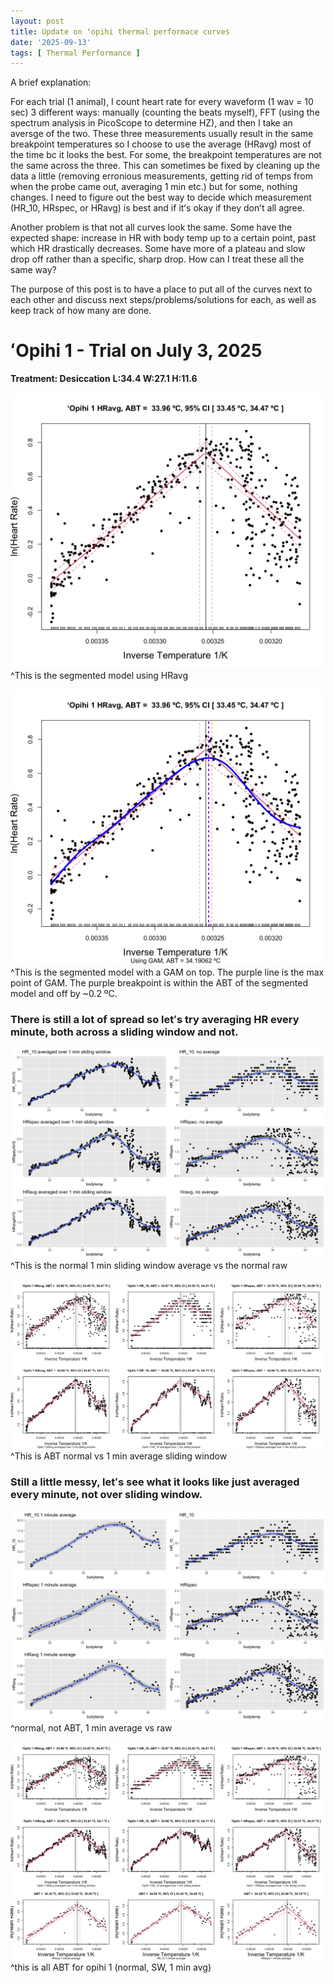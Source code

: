 ```yaml
---
layout: post
title: Update on ʻopihi thermal performace curves
date: '2025-09-13'
tags: [ Thermal Performance ]
---
```


A brief explanation:

For each trial (1 animal), I count heart rate for every waveform (1 wav = 10 sec) 3 different ways: manually (counting the beats myself), FFT (using the spectrum analysis in PicoScope to determine HZ), and then I take an aversge of the two. These three measurements usually result in the same breakpoint temperatures so I choose to use the average (HRavg) most of the time bc it looks the best. For some, the breakpoint temperatures are not the same across the three. This can sometimes be fixed by cleaning up the data a little (removing erronious measurements, getting rid of temps from when the probe came out, averaging 1 min etc.) but for some, nothing changes. I need to figure out the best way to decide which measurement (HR_10, HRspec, or HRavg) is best and if itʻs okay if they donʻt all agree.

Another problem is that not all curves look the same. Some have the expected shape: increase in HR with body temp up to a certain point, past which HR drastically decreases. Some have more of a plateau and slow drop off rather than a specific, sharp drop. How can I treat these all the same way?

The purpose of this post is to have a place to put all of the curves next to each other and discuss next steps/problems/solutions for each, as well as keep track of how many are done.

# ʻOpihi 1 - Trial on July 3, 2025
**Treatment: Desiccation**
**L:34.4 W:27.1 H:11.6**

![ʻOpihi 1](https://github.com/SophiSamus1/Samus_Lab_Notebook/blob/master/images/opihi1HRavg.png?raw=true)
^This is the segmented model using HRavg

![ʻOpihi 1 GAM](https://github.com/SophiSamus1/Samus_Lab_Notebook/blob/master/images/opihi1HRavg-GAM.png?raw=true)
^This is the segmented model with a GAM on top. The purple line is the max point of GAM. The purple breakpoint is within the ABT of the segmented model and off by ~0.2 ºC.

### There is still a lot of spread so letʻs try averaging HR every minute, both across a sliding window and not.

![ʻOpihi 1 min sliding window](https://github.com/SophiSamus1/Samus_Lab_Notebook/blob/master/images/opihi1slidingwindowvsraw.png?raw=true)
^This is the normal 1 min sliding window average vs the normal raw


![ʻOpihi ABT 1 min sliding window vs normal](https://github.com/SophiSamus1/Samus_Lab_Notebook/blob/master/images/ABTnormalvsslidingwindow.png?raw=true)
^This is ABT normal vs 1 min average sliding window

### Still a little messy, letʻs see what it looks like just averaged every minute, not over sliding window.

![1 min avg](https://github.com/SophiSamus1/Samus_Lab_Notebook/blob/master/images/opihi1_1minavgnoSW.png?raw=true)
^normal, not ABT, 1 min average vs raw

![all ABT](https://github.com/SophiSamus1/Samus_Lab_Notebook/blob/master/images/opihi1allABT.png?raw=true)
^this is all ABT for opihi 1 (normal, SW, 1 min avg)

